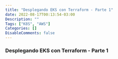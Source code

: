 ```yaml
---
title: "Desplegando EKS con Terraform - Parte 1"
date: 2022-08-17T00:13:54-03:00
Description: ""
Tags: ["K8S", "AWS"]
Categories: []
DisableComments: false
---
```


### Desplegando EKS con Terraform - Parte 1
